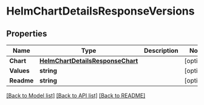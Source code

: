 # HelmChartDetailsResponseVersions

## Properties
Name | Type | Description | Notes
------------ | ------------- | ------------- | -------------
**Chart** | [**HelmChartDetailsResponseChart**](HelmChartDetailsResponse_chart.md) |  | [optional] 
**Values** | **string** |  | [optional] 
**Readme** | **string** |  | [optional] 

[[Back to Model list]](../README.md#documentation-for-models) [[Back to API list]](../README.md#documentation-for-api-endpoints) [[Back to README]](../README.md)


